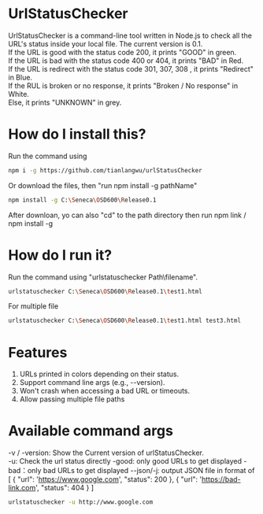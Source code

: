 # UrlStatusChecker
UrlStatusChecker is a command-line tool written in Node.js to check all the URL's status inside your local file.
The current version is 0.1. <br>
If the URL is good with the status code 200, it prints "GOOD" in green. <br>
If the URL is bad with the status code 400 or 404, it prints "BAD" in Red. <br>
If the URL is redirect with the status code 301, 307, 308 , it prints "Redirect" in Blue. <br>
If the RUL is broken or no response, it prints "Broken / No response" in White. <br>
Else, it prints "UNKNOWN" in grey.
# How do I install this?
Run the command using 
```bash
npm i -g https://github.com/tianlangwu/urlStatusChecker
```
Or download the files, then "run npm install -g pathName"
```bash
npm install -g C:\Seneca\OSD600\Release0.1
```
After downloan, yo can also "cd" to the path directory then run npm link / npm install -g<br>
# How do I run it?
Run the command using "urlstatuschecker Path\filename".<br>
```bash
urlstatuschecker C:\Seneca\OSD600\Release0.1\test1.html
```
For multiple file
```bash 
urlstatuschecker C:\Seneca\OSD600\Release0.1\test1.html test3.html
```
#  Features
1. URLs printed in colors depending on their status.<br>
2. Support command line args (e.g., --version).
3. Won't crash when accessing a bad URL or timeouts. 
4. Allow passing multiple file paths
# Available command args
-v / -version: Show the Current version of urlStatusChecker.<br>
-u: Check the url status directly
-good: only good URLs to get displayed
-bad：only bad URLs to get displayed
--json/-j: output JSON file in format of [ { "url": 'https://www.google.com', "status": 200 }, { "url": 'https://bad-link.com', "status": 404 } ]
```bash
urlstatuschecker -u http://www.google.com
```
